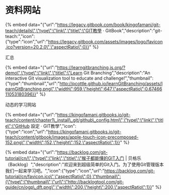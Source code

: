 # 资料网站

{% embed data="{\"url\":\"https://legacy.gitbook.com/book/kingofamani/git-teach/details\",\"type\":\"link\",\"title\":\"GIT教學 · GitBook\",\"description\":\"git-teach:\",\"icon\":{\"type\":\"icon\",\"url\":\"https://legacy.gitbook.com/assets/images/logo/favicon.ico?version=20.2.0\",\"aspectRatio\":0}}" %}

汇总



{% embed data="{\"url\":\"https://learngitbranching.js.org/?demo\",\"type\":\"link\",\"title\":\"Learn Git Branching\",\"description\":\"An interactive Git visualization tool to educate and challenge!\",\"thumbnail\":{\"type\":\"thumbnail\",\"url\":\"http://pcottle.github.io/learnGitBranching/assets/learnGitBranching.png\",\"width\":959,\"height\":647,\"aspectRatio\":0.6746611053180396}}" %}

动态的学习网站



{% embed data="{\"url\":\"https://kingofamani.gitbooks.io/git-teach/content/chapter1\_install\_git/github\_config.html\",\"type\":\"link\",\"title\":\"GitHub 設定 · GIT教學\",\"icon\":{\"type\":\"icon\",\"url\":\"https://kingofamani.gitbooks.io/git-teach/content/gitbook/images/apple-touch-icon-precomposed-152.png\",\"width\":152,\"height\":152,\"aspectRatio\":1}}" %}



{% embed data="{\"url\":\"https://backlog.com/git-tutorial/cn/\",\"type\":\"link\",\"title\":\"猴子都能懂的GIT入门 \| 贝格乐（Backlog）\",\"description\":\"欢迎来到超级简单的Git入门。为了使用Git管理版本我们一起来学习吧。\",\"icon\":{\"type\":\"icon\",\"url\":\"https://backlog.com/git-tutorial/cn/favicon.ico\",\"aspectRatio\":0},\"thumbnail\":{\"type\":\"thumbnail\",\"url\":\"http://backlogtool.com/git-guide/cn/ogp\_dft.png\",\"width\":200,\"height\":200,\"aspectRatio\":1}}" %}





